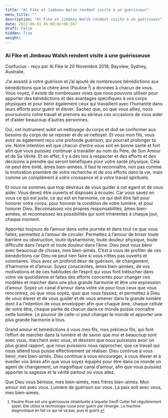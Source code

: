 ```yaml
---
title: "Al Fike et Jimbeau Walsh rendent visite à un guérisseur"
menu_title: ""
description: "Al Fike et Jimbeau Walsh rendent visite à un guérisseur"
date: 2022-06-01 06:00:01+00:567
draft: False
hidden: True
weight:
---
```

### Al Fike et Jimbeau Walsh rendent visite à une guérisseuse

Confucius - reçu par Al Fike le 20 Novembre 2018, Bayview, Sydney, Australie.

J’ai assisté à votre guérison et j’ai ajouté de nombreuses bénédictions aux bénédictions que la chère âme (Pauline <sup id="a1">[1](#f1)</sup>) a données à chacun de vous. Vous voyez, il existe de nombreuses voies que nous pouvons utiliser pour apporter des bénédictions et des avantages spécifiques à vos corps physiques et pour bénir également ceux qui travaillent avec l’humanité dans leurs efforts pour guérir et élever. Sachez que, où que vous alliez, nous poursuivons notre travail et prenons au sérieux ces occasions de vous aider et d’aider beaucoup d’autres personnes.

Oui, cet instrument subit un nettoyage du corps et doit se conformer aux besoins du corps de se reposer et de se nettoyer. Et vous mon fils, vous avez as également reçu une profonde guérison, qui pourrait prolonger ta vie. Notre intention est que chacun d’entre vous soit en bonne santé et fort afin que vous puissiez continuer à travailler au nom du Père, de Son Amour et de Sa Vérité. Et en effet, il y a des lois à respecter et des efforts et des décisions à prendre qui seront bénéfiques pour votre santé physique. Cela ne peut être évité, âmes bien-aimées. Il faut le reconnaître, non pas comme la motivation première de votre recherche et de vos efforts dans la vie, mais comme un complément à votre croissance et à votre travail spirituels.

Et nous ne sommes que trop désireux de vous guider à cet égard et de vous aider. Vous devez être ouverts et disposés à écouter. Car vous savez en vous ce qui est juste, ce qui est en harmonie, ce qui doit être fait pour honorer votre corps, pour honorer la condition de votre lumière, et pour honorer Dieu. Reconnaissez vos propres responsabilités, âmes bien-aimées, et reconnaissez les possibilités qui sont inhérentes à chaque jour, chaque moment.

Apportez toujours de l’amour dans votre journée et dans tout ce que vous faites, permettez à l’amour de circuler. Permettez à l’amour de briser toute barrière ou obstruction, toute dysharmonie, toute douleur physique, toute difficulté dans l’esprit et toute douleur dans l’âme. Dieu peut vous bénir avec beaucoup de choses, mes bien-aimés. C’est à vous de profiter de ces bénédictions car Dieu ne peut rien faire si vous n’êtes pas ouverts et volontaires. Vous avez un profond désir de guérison, de changement, d’harmonie et d’amour. Soyez conscientes, âmes bien-aimées, de vos motivations et de ces habitudes de l’esprit qui vous font trébucher dans votre vie quotidienne et faites des efforts concertés pour changer ces modèles et marcher dans une plus grande harmonie et être une expression d’amour. Soyez un canal d’amour dans votre vie pour tous ceux que vous rencontrez, où que vous soyez, quoi que vous fassiez, et permettez à Dieu de vous élever et de vous guider et de vous amener dans la grande lumière dont il a l’intention de vous envelopper afin que chaque âme, chaque cellule de votre être, chaque partie de chacun dans ce monde puisse connaître cette lumière. Le pouvoir de celle-ci peut changer le monde et apporter une plus grande harmonie à tous.

Grand amour et bénédictions à vous mes fils, mes précieux fils, qui font l’effort de marcher dans la lumière et de savoir que moi et beaucoup sont avec vous, marchent avec vous, et désirent que nous puissions avoir un plus grand rapport, que nous puissions nous rapprocher, que ce travail qui nous attend tous puisse effectivement se réaliser. Dieu continue à vous bénir, mes bien-aimés. Dieu continue à vous encourager, à vous élever et à éveiller vos âmes afin que vous soyez équipés pour être dans ce monde un agent de changement, un magnifique canal d’amour, afin que vous puissiez apporter la sagesse et la vérité partout où vous allez.

Que Dieu vous bénisse, mes bien-aimés, mes frères bien-aimés. Mon amour est avec vous. Lumière de guérison sur vous. La paix soit avec vous, mes bien-aimés.
<small>

1. <large id="f1"> Pauline Rose est une guérisseuse inhabituelle à laquelle Geoff Cutler fait régulièrement appel. Elle utilise la technologie russe pour guérir par l’énergie. La machine diagnostique en fait ce qui ne va pas, puis le guérit.[↩](#a1)
